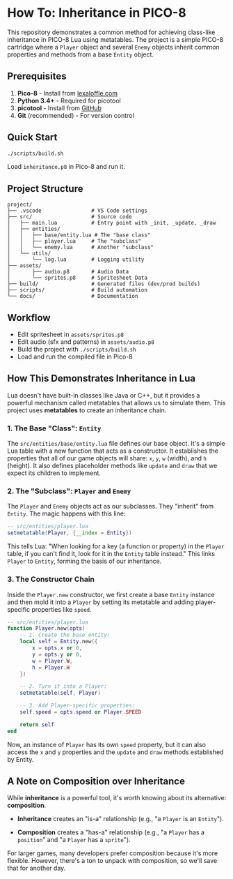 # How To: Inheritance in PICO-8

This repository demonstrates a common method for achieving class-like inheritance in PICO-8 Lua using metatables. The project is a simple PICO-8 cartridge where a `Player` object and several `Enemy` objects inherit common properties and methods from a base `Entity` object.


## Prerequisites

1. **Pico-8** - Install from [lexaloffle.com](https://www.lexaloffle.com/pico-8.php)
2. **Python 3.4+** - Required for picotool
3. **picotool** - Install from [GitHub](https://github.com/dansanderson/picotool)
3. **Git** (recommended) - For version control

## Quick Start

   ```bash
   ./scripts/build.sh
   ```
   Load `inheritance.p8` in Pico-8 and run it.


## Project Structure

```
project/
├── .vscode                # VS Code settings
├── src/                   # Source code
│   ├── main.lua           # Entry point with _init, _update, _draw
│   ├── entities/
│   │   ├── base/entity.lua # The "base class"
│   │   ├── player.lua     # The "subclass"
│   │   └── enemy.lua      # Another "subclass"
│   └── utils/
│       └── log.lua        # Logging utility
├── assets/                
│       ├── audio.p8       # Audio Data
│       └── sprites.p8     # Spritesheet Data
├── build/                 # Generated files (dev/prod builds)
├── scripts/               # Build automation
└── docs/                  # Documentation
```


## Workflow

- Edit spritesheet in `assets/sprites.p8`
- Edit audio (sfx and patterns) in `assets/audio.p8`
- Build the project with `./scripts/build.sh`
- Load and run the compiled file in Pico-8

## How This Demonstrates Inheritance in Lua
Lua doesn't have built-in classes like Java or C++, but it provides a powerful mechanism called metatables that allows us to simulate them. This project uses **metatables** to create an inheritance chain.

### 1. The Base "Class": `Entity`

The `src/entities/base/entity.lua` file defines our base object. It's a simple Lua table with a new function that acts as a constructor. It establishes the properties that all of our game objects will share: `x`, `y`, `w` (width), and `h` (height). It also defines placeholder methods like `update` and `draw` that we expect its children to implement.

### 2. The "Subclass": `Player` and `Enemy`

The `Player` and `Enemy` objects act as our subclasses. They "inherit" from `Entity`. The magic happens with this line:

```lua
-- src/entities/player.lua
setmetatable(Player, {__index = Entity})
```

This tells Lua: "When looking for a key (a function or property) in the `Player` table, if you can't find it, look for it in the `Entity` table instead." This links `Player` to `Entity`, forming the basis of our inheritance.


### 3. The Constructor Chain

Inside the `Player.new` constructor, we first create a base `Entity` instance and then mold it into a `Player` by setting its metatable and adding player-specific properties like `speed`.

```lua
-- src/entities/player.lua
function Player.new(opts)
    -- 1. Create the base entity:
    local self = Entity.new({
        x = opts.x or 0,
        y = opts.y or 0,
        w = Player.W,
        h = Player.H
    })

    -- 2. Turn it into a Player:
    setmetatable(self, Player)

    -- 3. Add Player-specific properties:
    self.speed = opts.speed or Player.SPEED

    return self
end
```

Now, an instance of `Player` has its own `speed` property, but it can also access the `x` and `y` properties and the `update` and `draw` methods established by Entity.


## A Note on Composition over Inheritance

While **inheritance** is a powerful tool, it's worth knowing about its alternative: **composition**.

- **Inheritance** creates an "is-a" relationship (e.g., "a `Player` is an `Entity`").

- **Composition** creates a "has-a" relationship (e.g., "a `Player` has a `position`" and "a `Player` has a `sprite`").

For larger games, many developers prefer composition because it's more flexible. However, there's a ton to unpack with composition, so we'll save that for another day.
